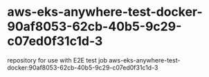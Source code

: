 # aws-eks-anywhere-test-docker-90af8053-62cb-40b5-9c29-c07ed0f31c1d-3
repository for use with E2E test job aws-eks-anywhere-test-docker:90af8053-62cb-40b5-9c29-c07ed0f31c1d-3

